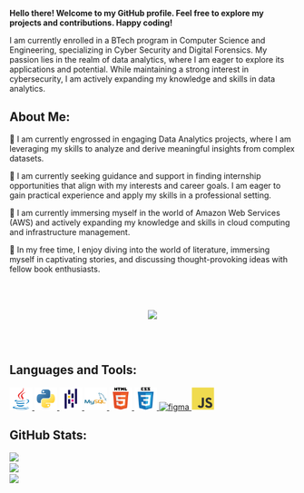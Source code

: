 **Hello there! Welcome to my GitHub profile. Feel free to explore my projects and contributions. Happy coding!**

I am currently enrolled in a BTech program in Computer Science and Engineering, specializing in Cyber Security and Digital Forensics. My passion lies in the realm of data analytics, where I am eager to explore its applications and potential. While maintaining a strong interest in cybersecurity, I am actively expanding my knowledge and skills in data analytics.

## About Me:
🔭 I am currently engrossed in engaging Data Analytics projects, where I am leveraging my skills to analyze and derive meaningful insights from complex datasets. <br>

🤝 I am currently seeking guidance and support in finding internship opportunities that align with my interests and career goals. I am eager to gain practical experience and apply my skills in a professional setting.<br>

🌱 I am currently immersing myself in the world of Amazon Web Services (AWS) and actively expanding my knowledge and skills in cloud computing and infrastructure management.<br>

🙌 In my free time, I enjoy diving into the world of literature, immersing myself in captivating stories, and discussing thought-provoking ideas with fellow book enthusiasts.

<br><br>
<p align="center">
 <img src="https://user-images.githubusercontent.com/74038190/212750155-3ceddfbd-19d3-40a3-87af-8d329c8323c4.gif" width = "300" align="center"/>
</p>
<br><br>

## Languages and Tools:
<!-- <h3 align="left">Languages and Tools:</h3> -->
<p align="left"><a href="https://www.java.com" target="_blank" rel="noreferrer"> <img src="https://raw.githubusercontent.com/devicons/devicon/master/icons/java/java-original.svg" alt="java" width="40" height="40"/> </a> 
<a href="https://www.python.org" target="_blank" rel="noreferrer"> <img src="https://raw.githubusercontent.com/devicons/devicon/master/icons/python/python-original.svg" alt="python" width="40" height="40"/> </a> 
<a href="https://pandas.pydata.org/" target="_blank" rel="noreferrer"> <img src="https://raw.githubusercontent.com/devicons/devicon/2ae2a900d2f041da66e950e4d48052658d850630/icons/pandas/pandas-original.svg" alt="pandas" width="40" height="40"/> </a> 
<a href="https://www.mysql.com/" target="_blank" rel="noreferrer"> <img src="https://raw.githubusercontent.com/devicons/devicon/master/icons/mysql/mysql-original-wordmark.svg" alt="mysql" width="40" height="40"/> </a> 
<a href="https://www.w3.org/html/" target="_blank" rel="noreferrer"> <img src="https://raw.githubusercontent.com/devicons/devicon/master/icons/html5/html5-original-wordmark.svg" alt="html5" width="40" height="40"/> </a> 
<a href="https://www.w3schools.com/css/" target="_blank" rel="noreferrer"> <img src="https://raw.githubusercontent.com/devicons/devicon/master/icons/css3/css3-original-wordmark.svg" alt="css3" width="40" height="40"/> </a> 
<a href="https://www.figma.com/" target="_blank" rel="noreferrer"> <img src="https://www.vectorlogo.zone/logos/figma/figma-icon.svg" alt="figma" width="40" height="40"/> </a> 
<a href="https://developer.mozilla.org/en-US/docs/Web/JavaScript" target="_blank" rel="noreferrer"> <img src="https://raw.githubusercontent.com/devicons/devicon/master/icons/javascript/javascript-original.svg" alt="javascript" width="40" height="40"/> </a> 
</p>


## GitHub Stats:
![](https://github-readme-stats.vercel.app/api?username=an0nym0usraven&theme=algolia&hide_border=false&include_all_commits=true&count_private=true)<br/>
![](https://github-readme-streak-stats.herokuapp.com/?user=an0nym0usraven&theme=algolia&hide_border=false)<br/>
![](https://github-readme-stats.vercel.app/api/top-langs/?username=an0nym0usraven&theme=algolia&hide_border=false&include_all_commits=true&count_private=true&layout=compact)

<!-- ### 🔝 Top Contributed Repo
![](https://github-contributor-stats.vercel.app/api?username=an0nym0usraven&limit=5&theme=dark&combine_all_yearly_contributions=true) -->

<!-- Proudly created with GPRM ( https://gprm.itsvg.in ) -->


<br/>  



<!--
**aakanksha0806/aakanksha0806** is a ✨ _special_ ✨ repository because its `README.md` (this file) appears on your GitHub profile.

Here are some ideas to get you started:

- 🔭 I’m currently working on ...
- 🌱 I’m currently learning ...
- 👯 I’m looking to collaborate on ...
- 🤔 I’m looking for help with ...
- 💬 Ask me about ...
- 📫 How to reach me: ...
- 😄 Pronouns: ...
- ⚡ Fun fact: ...
-->

